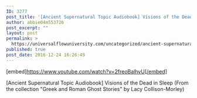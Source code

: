 ```yaml
---
ID: 3277
post_title: '[Ancient Supernatural Topic Audiobook] Visions of the Dead in Sleep'
author: abbie04m553726
post_excerpt: ""
layout: post
permalink: >
  https://universalflowuniversity.com/uncategorized/ancient-supernatural-topic-audiobook-visions-of-the-dead-in-sleep/
published: true
post_date: 2016-12-24 16:26:49
---
```

[embed]https://www.youtube.com/watch?v=2freoBalhvU[/embed]<br>
<p>[Ancient Supernatural Topic Audiobook] Visions of the Dead in Sleep  (From the collection "Greek and Roman Ghost Stories" by Lacy Collison-Morley)</p>